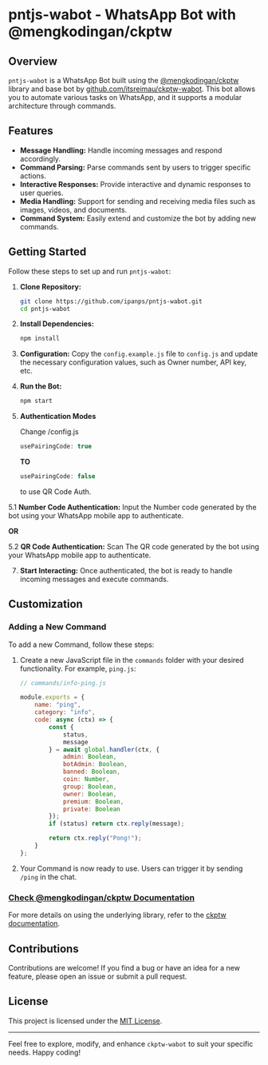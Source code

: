 # pntjs-wabot - WhatsApp Bot with @mengkodingan/ckptw


## Overview

`pntjs-wabot` is a WhatsApp Bot built using the [@mengkodingan/ckptw](https://ckptw.mengkodingan.my.id/) library and base bot by [github.com/itsreimau/ckptw-wabot](https://github.com/itsreimau/ckptw-wabot.git). This bot allows you to automate various tasks on WhatsApp, and it supports a modular architecture through commands.

## Features

- **Message Handling:** Handle incoming messages and respond accordingly.
- **Command Parsing:** Parse commands sent by users to trigger specific actions.
- **Interactive Responses:** Provide interactive and dynamic responses to user queries.
- **Media Handling:** Support for sending and receiving media files such as images, videos, and documents.
- **Command System:** Easily extend and customize the bot by adding new commands.

## Getting Started

Follow these steps to set up and run `pntjs-wabot`:

1. **Clone Repository:**
   ```bash
   git clone https://github.com/ipanps/pntjs-wabot.git
   cd pntjs-wabot
   ```

2. **Install Dependencies:**
   ```bash
   npm install
   ```

3. **Configuration:**
   Copy the `config.example.js` file to `config.js` and update the necessary configuration values, such as Owner number, API key, etc.

4. **Run the Bot:**
   ```bash
   npm start
   ```
5. **Authentication Modes**
   
   Change /config.js
   ```javascript
   usePairingCode: true
   ```
   **TO**
   ```javascript
   usePairingCode: false
   ```
   to use QR Code Auth.
   
5.1 **Number Code Authentication:**
   Input the Number code generated by the bot using your WhatsApp mobile app to authenticate.
   
**OR**

5.2 **QR Code Authentication:**
   Scan The QR code generated by the bot using your WhatsApp mobile app to authenticate.
   
7. **Start Interacting:**
   Once authenticated, the bot is ready to handle incoming messages and execute commands.

## Customization

### Adding a New Command

To add a new Command, follow these steps:

1. Create a new JavaScript file in the `commands` folder with your desired functionality. For example, `ping.js`:

   ```javascript
   // commands/info-ping.js

   module.exports = {
       name: "ping",
       category: "info",
       code: async (ctx) => {
           const {
               status,
               message
           } = await global.handler(ctx, {
               admin: Boolean,
               botAdmin: Boolean,
               banned: Boolean,
               coin: Number,
               group: Boolean,
               owner: Boolean,
               premium: Boolean,
               private: Boolean
           });
           if (status) return ctx.reply(message);

           return ctx.reply("Pong!");
       }
   };
   ```

2. Your Command is now ready to use. Users can trigger it by sending `/ping` in the chat.

### [Check @mengkodingan/ckptw Documentation](https://ckptw.mengkodingan.my.id/)

For more details on using the underlying library, refer to the [ckptw documentation](https://ckptw.mengkodingan.my.id/).

## Contributions

Contributions are welcome! If you find a bug or have an idea for a new feature, please open an issue or submit a pull request.

## License

This project is licensed under the [MIT License](LICENSE).

---

Feel free to explore, modify, and enhance `ckptw-wabot` to suit your specific needs. Happy coding!
